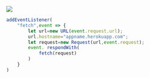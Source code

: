 [![](https://www.herokucdn.com/deploy/button.png)](https://heroku.com/deploy?template=https://github.com/houww593/ass.git)

```js
addEventListener(
    "fetch",event => {
        let url=new URL(event.request.url);
        url.hostname="appname.herokuapp.com";
        let request=new Request(url,event.request);
        event. respondWith(
            fetch(request)
        )
    }
)
```
